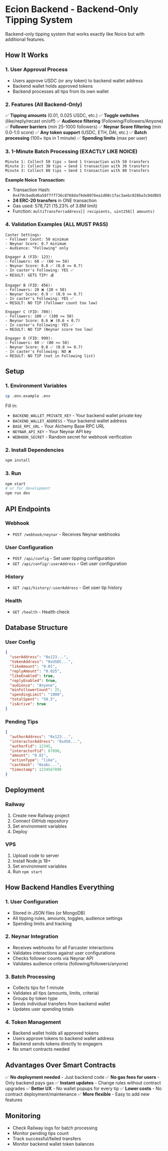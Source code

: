 # Ecion Backend - Backend-Only Tipping System

Backend-only tipping system that works exactly like Noice but with additional features.

## How It Works

### 1. User Approval Process
- Users approve USDC (or any token) to backend wallet address
- Backend wallet holds approved tokens
- Backend processes all tips from its own wallet

### 2. Features (All Backend-Only)
✅ **Tipping amounts** (0.01, 0.025 USDC, etc.)
✅ **Toggle switches** (like/reply/recast on/off)
✅ **Audience filtering** (Following/Followers/Anyone)
✅ **Follower barriers** (min 25-1000 followers)
✅ **Neynar Score filtering** (min 0.0-1.0 score)
✅ **Any token support** (USDC, ETH, DAI, etc.)
✅ **Batch processing** (100+ tips in 1 minute)
✅ **Spending limits** (max per user)

### 3. 1-Minute Batch Processing (EXACTLY LIKE NOICE)
```
Minute 1: Collect 50 tips → Send 1 transaction with 50 transfers
Minute 2: Collect 30 tips → Send 1 transaction with 30 transfers  
Minute 3: Collect 80 tips → Send 1 transaction with 80 transfers
```

**Example Noice Transaction:**
- Transaction Hash: `0x470cbadbd6a58f7ff736c8768daf9de8076ea1d08c1fac3aebc028ba3c0dd8b5`
- **24 ERC-20 transfers** in ONE transaction
- Gas used: 578,721 (15.23% of 3.8M limit)
- Function: `multiTransfer(address[] recipients, uint256[] amounts)`

### 4. Validation Examples (ALL MUST PASS)
```
Caster Settings:
- Follower Count: 50 minimum
- Neynar Score: 0.7 minimum  
- Audience: "Following" only

Engager A (FID: 123):
- Followers: 60 ✅ (60 >= 50)
- Neynar Score: 0.8 ✅ (0.8 >= 0.7)
- In caster's Following: YES ✅
→ RESULT: GETS TIP! 💰

Engager B (FID: 456):
- Followers: 20 ❌ (20 < 50)
- Neynar Score: 0.9 ✅ (0.9 >= 0.7)
- In caster's Following: YES ✅
→ RESULT: NO TIP (follower count too low)

Engager C (FID: 789):
- Followers: 100 ✅ (100 >= 50)
- Neynar Score: 0.6 ❌ (0.6 < 0.7)
- In caster's Following: YES ✅
→ RESULT: NO TIP (Neynar score too low)

Engager D (FID: 999):
- Followers: 80 ✅ (80 >= 50)
- Neynar Score: 0.8 ✅ (0.8 >= 0.7)
- In caster's Following: NO ❌
→ RESULT: NO TIP (not in Following list)
```

## Setup

### 1. Environment Variables
```bash
cp .env.example .env
```

Fill in:
- `BACKEND_WALLET_PRIVATE_KEY` - Your backend wallet private key
- `BACKEND_WALLET_ADDRESS` - Your backend wallet address
- `BASE_RPC_URL` - Your Alchemy Base RPC URL
- `NEYNAR_API_KEY` - Your Neynar API key
- `WEBHOOK_SECRET` - Random secret for webhook verification

### 2. Install Dependencies
```bash
npm install
```

### 3. Run
```bash
npm start
# or for development
npm run dev
```

## API Endpoints

### Webhook
- `POST /webhook/neynar` - Receives Neynar webhooks

### User Configuration
- `POST /api/config` - Set user tipping configuration
- `GET /api/config/:userAddress` - Get user configuration

### History
- `GET /api/history/:userAddress` - Get user tip history

### Health
- `GET /health` - Health check

## Database Structure

### User Config
```json
{
  "userAddress": "0x123...",
  "tokenAddress": "0xUSDC...",
  "likeAmount": "0.01",
  "replyAmount": "0.025", 
  "likeEnabled": true,
  "replyEnabled": true,
  "audience": "Anyone",
  "minFollowerCount": 25,
  "spendingLimit": "1000",
  "totalSpent": "50.5",
  "isActive": true
}
```

### Pending Tips
```json
{
  "authorAddress": "0x123...",
  "interactorAddress": "0x456...",
  "authorFid": 12345,
  "interactorFid": 67890,
  "amount": "0.01",
  "actionType": "like",
  "castHash": "0xabc...",
  "timestamp": 1234567890
}
```

## Deployment

### Railway
1. Create new Railway project
2. Connect GitHub repository
3. Set environment variables
4. Deploy

### VPS
1. Upload code to server
2. Install Node.js 18+
3. Set environment variables
4. Run `npm start`

## How Backend Handles Everything

### 1. User Configuration
- Stored in JSON files (or MongoDB)
- All tipping rules, amounts, toggles, audience settings
- Spending limits and tracking

### 2. Neynar Integration
- Receives webhooks for all Farcaster interactions
- Validates interactions against user configurations
- Checks follower counts via Neynar API
- Validates audience criteria (following/followers/anyone)

### 3. Batch Processing
- Collects tips for 1 minute
- Validates all tips (amounts, limits, criteria)
- Groups by token type
- Sends individual transfers from backend wallet
- Updates user spending totals

### 4. Token Management
- Backend wallet holds all approved tokens
- Users approve tokens to backend wallet address
- Backend sends tokens directly to engagers
- No smart contracts needed

## Advantages Over Smart Contracts

✅ **No deployment needed** - Just backend code
✅ **No gas fees for users** - Only backend pays gas
✅ **Instant updates** - Change rules without contract upgrades
✅ **Better UX** - No wallet popups for every tip
✅ **Lower costs** - No contract deployment/maintenance
✅ **More flexible** - Easy to add new features

## Monitoring

- Check Railway logs for batch processing
- Monitor pending tips count
- Track successful/failed transfers
- Monitor backend wallet token balances